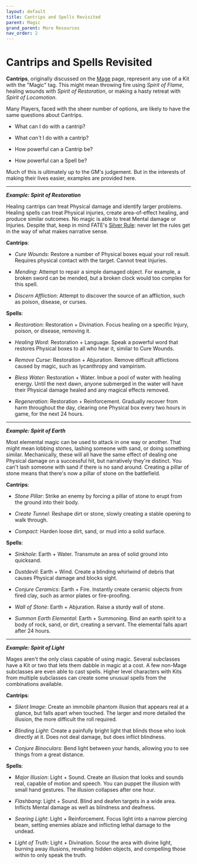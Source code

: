 ```yaml
---
layout: default
title: Cantrips and Spells Revisited
parent: Magic
grand_parent: More Resources
nav_order: 2
---
```


# Cantrips and Spells Revisited

**Cantrips**, originally discussed on the [Mage](../../classes/mage/index.md) page, represent any use of a Kit with the "Magic" tag. This might mean throwing fire using _Spirit of Flame_, healing wounds with _Spirit of Restoration_, or making a hasty retreat with _Spirit of Locomotion_.

Many Players, faced with the sheer number of options, are likely to have the same questions about Cantrips.

- What can I do with a cantrip?

- What _can't_ I do with a cantrip?

- How powerful can a Cantrip be?

- How powerful can a Spell be?

Much of this is ultimately up to the GM's judgement. But in the interests of making their lives easier, examples are provided here.

---

**_Example: Spirit of Restoration_**

Healing cantrips can treat Physical damage and identify larger problems. Healing spells can treat Physical injuries, create area-of-effect healing, and produce similar outcomes. No magic is able to treat Mental damage or Injuries. Despite that, keep in mind FATE's [Silver Rule](https://fate-srd.com/fate-core/what-do-during-play#the-silver-rule): never let the rules get in the way of what makes narrative sense.

**Cantrips**:

- _Cure Wounds_: Restore a number of Physical boxes equal your roll result. Requires physical contact with the target. Cannot treat Injuries.

- _Mending_: Attempt to repair a simple damaged object. For example, a broken sword can be mended, but a broken clock would too complex for this spell.

- _Discern Affliction_: Attempt to discover the source of an affliction, such as poison, disease, or curses.

**Spells**:

- _Restoration_: Restoration + Divination. Focus healing on a specific Injury, poison, or disease, removing it.

- _Healing Word_: Restoration + Language. Speak a powerful word that restores Physical boxes to all who hear it, similar to Cure Wounds.

- _Remove Curse_: Restoration + Abjuration. Remove difficult afflictions caused by magic, such as lycanthropy and vampirism.

- _Bless Water_: Restoration + Water. Imbue a pool of water with healing energy. Until the next dawn, anyone submerged in the water will have their Physical damage healed and any magical effects removed.

- _Regeneration_: Restoration + Reinforcement. Gradually recover from harm throughout the day, clearing one Physical box every two hours in game, for the next 24 hours.

---

**_Example: Spirit of Earth_**

Most elemental magic can be used to attack in one way or another. That might mean lobbing stones, lashing someone with sand, or doing something similar. Mechanically, these will all have the same effect of dealing one Physical damage on a successful hit, but narratively they're distinct. You can't lash someone with sand if there is no sand around. Creating a pillar of stone means that there's now a pillar of stone on the battlefield.

**Cantrips**:

- _Stone Pillar_: Strike an enemy by forcing a pillar of stone to erupt from the ground into their body.

- _Create Tunnel_: Reshape dirt or stone, slowly creating a stable opening to walk through.

- _Compact_: Harden loose dirt, sand, or mud into a solid surface.

**Spells**:

- _Sinkhole_: Earth + Water. Transmute an area of solid ground into quicksand.

- _Dustdevil_: Earth + Wind. Create a blinding whirlwind of debris that causes Physical damage and blocks sight.

- _Conjure Ceramics_: Earth + Fire. Instantly create ceramic objects from fired clay, such as armor plates or fire-proofing.

- _Wall of Stone_: Earth + Abjuration. Raise a sturdy wall of stone.

- _Summon Earth Elemental_: Earth + Summoning. Bind an earth spirit to a body of rock, sand, or dirt, creating a servant. The elemental falls apart after 24 hours.

---

**_Example: Spirit of Light_**

Mages aren't the only class capable of using magic. Several subclasses have a Kit or two that lets them dabble in magic at a cost. A few non-Mage subclasses are even able to cast spells. Higher level characters with Kits from multiple subclasses can create some unusual spells from the combinations available.

**Cantrips**:

- _Silent Image_: Create an immobile phantom illusion that appears real at a glance, but falls apart when touched. The larger and more detailed the illusion, the more difficult the roll required.

- _Blinding Light_: Create a painfully bright light that blinds those who look directly at it. Does not deal damage, but does inflict blindness.

- _Conjure Binoculars_: Bend light between your hands, allowing you to see things from a great distance.

**Spells**:

- _Major Illusion_: Light + Sound. Create an illusion that looks and sounds real, capable of motion and speech. You can puppet the illusion with small hand gestures. The illusion collapses after one hour.

- _Flashbang_: Light + Sound. Blind and deafen targets in a wide area. Inflicts Mental damage as well as blindness and deafness.

- _Searing Light_: Light + Reinforcement. Focus light into a narrow piercing beam, setting enemies ablaze and inflicting lethal damage to the undead.

- _Light of Truth_: Light + Divination. Scour the area with divine light, burning away illusions, revealing hidden objects, and compelling those within to only speak the truth.
